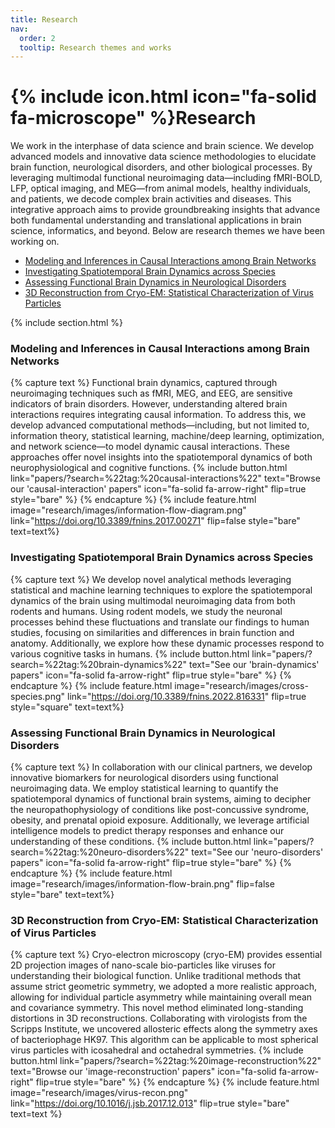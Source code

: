 ```yaml
---
title: Research
nav:
  order: 2
  tooltip: Research themes and works
---
```


# {% include icon.html icon="fa-solid fa-microscope" %}Research
We work in the interphase of data science and brain science. We develop advanced models and innovative data science methodologies to elucidate brain function, neurological disorders, and other biological processes. By leveraging multimodal functional neuroimaging data—including fMRI-BOLD, LFP, optical imaging, and MEG—from animal models, healthy individuals, and patients, we decode complex brain activities and diseases. This integrative approach aims to provide groundbreaking insights that advance both fundamental understanding and translational applications in brain science, informatics, and beyond. Below are research themes we have been working on.
* [Modeling and Inferences in Causal Interactions among Brain Networks](#section-1) 
* [Investigating Spatiotemporal Brain Dynamics across Species ](#section-2)
* [Assessing Functional Brain Dynamics in Neurological Disorders](#section-3)
* [3D Reconstruction from Cryo-EM: Statistical Characterization of Virus Particles](#section-4)
<a name="section-1"></a>

{% include section.html %}
### Modeling and Inferences in Causal Interactions among Brain Networks
{% capture text %}
Functional brain dynamics, captured through neuroimaging techniques such as fMRI, MEG, and EEG, are sensitive indicators of brain disorders. However, understanding altered brain interactions requires integrating causal information. To address this, we develop advanced computational methods—including, but not limited to, information theory, statistical learning, machine/deep learning, optimization, and network science—to model dynamic causal interactions. These approaches offer novel insights into the spatiotemporal dynamics of both neurophysiological and cognitive functions.
{%
  include button.html
  link="papers/?search=%22tag:%20causal-interactions%22"
  text="Browse our 'causal-interaction' papers"
  icon="fa-solid fa-arrow-right"
  flip=true
  style="bare"
%}
{% endcapture %}
<a name="section-2"></a>
{% include feature.html image="research/images/information-flow-diagram.png" link="https://doi.org/10.3389/fnins.2017.00271" flip=false  style="bare"  text=text%}


### Investigating Spatiotemporal Brain Dynamics across Species 
{% capture text %}
We develop novel analytical methods leveraging statistical and machine learning techniques to explore the spatiotemporal dynamics of the brain using multimodal neuroimaging data from both rodents and humans. Using rodent models, we study the neuronal processes behind these fluctuations and translate our findings to human studies, focusing on similarities and differences in brain function and anatomy. Additionally, we explore how these dynamic processes respond to various cognitive tasks in humans. 
{%
  include button.html
  link="papers/?search=%22tag:%20brain-dynamics%22"
  text="See our 'brain-dynamics' papers"
  icon="fa-solid fa-arrow-right"
  flip=true
  style="bare"
%}
{% endcapture %}
<a name="section-3"></a>
{% include feature.html image="research/images/cross-species.png"  link="https://doi.org/10.3389/fnins.2022.816331" flip=true  style="square"  text=text%}

### Assessing Functional Brain Dynamics in Neurological Disorders
{% capture text %} 
In collaboration with our clinical partners, we develop innovative biomarkers for neurological disorders using functional neuroimaging data. We employ statistical learning to quantify the spatiotemporal dynamics of functional brain systems, aiming to decipher the neuropathophysiology of conditions like post-concussive syndrome, obesity, and prenatal opioid exposure. Additionally, we leverage artificial intelligence models to predict therapy responses and enhance our understanding of these conditions.
{%
  include button.html
  link="papers/?search=%22tag:%20neuro-disorders%22"
  text="See our 'neuro-disorders' papers"
  icon="fa-solid fa-arrow-right"
  flip=true
  style="bare"
%}
{% endcapture %}
{% include feature.html image="research/images/information-flow-brain.png"  flip=false  style="bare"  text=text%}

<a name="section-4"></a>

### 3D Reconstruction from Cryo-EM: Statistical Characterization of Virus Particles
{% capture text %}
Cryo-electron microscopy (cryo-EM) provides essential 2D projection images of nano-scale bio-particles like viruses for understanding their biological function. Unlike traditional methods that assume strict geometric symmetry, we adopted a more realistic approach, allowing for individual particle asymmetry while maintaining overall mean and covariance symmetry. This novel method eliminated long-standing distortions in 3D reconstructions. Collaborating with virologists from the Scripps Institute, we uncovered allosteric effects along the symmetry axes of bacteriophage HK97. This algorithm can be applicable to most spherical virus particles with icosahedral and octahedral symmetries. {%
  include button.html
  link="papers/?search=%22tag:%20image-reconstruction%22"
  text="Browse our 'image-reconstruction' papers"
  icon="fa-solid fa-arrow-right"
  flip=true
  style="bare"
%}
{% endcapture %}
{% include feature.html image="research/images/virus-recon.png" link="https://doi.org/10.1016/j.jsb.2017.12.013" flip=true style="bare" text=text %}
